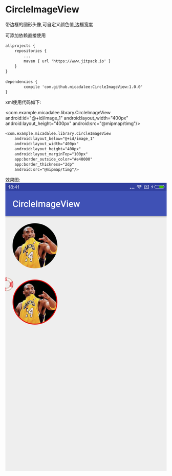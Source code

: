 # CircleImageView
带边框的圆形头像,可自定义颜色值,边框宽度

可添加依赖直接使用

	allprojects {
		repositories {
			...
			maven { url 'https://www.jitpack.io' }
		}
	}

  	dependencies {
	        compile 'com.github.micadalee:CircleImageView:1.0.0'
	}
	
xml使用代码如下:

<com.example.micadalee.library.CircleImageView
       android:id="@+id/image_1"
       android:layout_width="400px"
       android:layout_height="400px"
       android:src="@mipmap/timg"/>

    <com.example.micadalee.library.CircleImageView
        android:layout_below="@+id/image_1"
        android:layout_width="400px"
        android:layout_height="400px"
        android:layout_marginTop="100px"
        app:border_outside_color="#e40000"
        app:border_thickness="2dp"
        android:src="@mipmap/timg"/>
	
效果图:
![image](https://github.com/micadalee/CircleImageView/blob/master/Screenshot.png)

